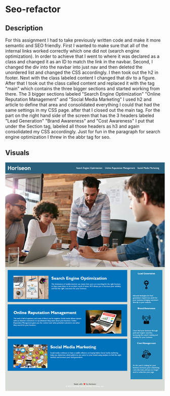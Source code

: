 # Seo-refactor

## Description
For this assignment I had to take previously written code and make it more semantic and SEO friendly. First I wanted to make sure that all of the internal links worked correctly which one did not (search engine optimization). In order to achieve that I went to where it was declared as a class and changed it as an ID to match the link in the navbar. Second, I changed the div into the navbar into just nav and then deleted the unordered list and changed the CSS accordingly. I then took out the h2 in footer. Next with the class labeled content I changed that div to a figure. After that I took out the class called content and replaced it with the tag "main" which contains the three bigger sections and started working from there. The 3 bigger sections labeled "Search Engine Optimization" "Online Reputation Management" and "Social Media Marketing" I used h2 and article to define that area and consolidated everything I could that had the same settings in my CSS page. after that I closed out the main tag. For the part on the right hand side of the screen that has the 3 headers labeled "Lead Generation" "Brand Awareness" and "Cost Awareness" I put that under the Section tag, labeled all those headers as h3 and again consolidated my CSS accordingly. Just for fun in the paragraph for search engine optimization I threw in the abbr tag for seo.

## Visuals
![Picture of my webpage](assets\images\Horiseon-Search-Engine-Optimization.png)